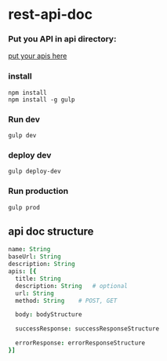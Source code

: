 rest-api-doc
=====================================

### Put you API in api directory:
[put your apis here](./api)

### install
```
npm install
npm install -g gulp
```

### Run dev
```
gulp dev
```

### deploy dev
```
gulp deploy-dev
```

### Run production
```
gulp prod
```

## api doc structure
```coffee
name: String
baseUrl: String
description: String
apis: [{
  title: String
  description: String   # optional
  url: String
  method: String    # POST, GET

  body: bodyStructure

  successResponse: successResponseStructure

  errorResponse: errorResponseStructure
}]
```
